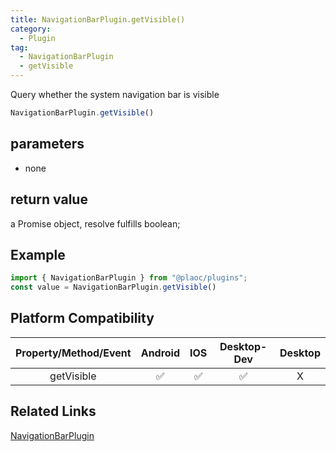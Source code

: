 ```yaml
---
title: NavigationBarPlugin.getVisible()
category:
  - Plugin
tag:
  - NavigationBarPlugin
  - getVisible 
---
```


Query whether the system navigation bar is visible

```js
NavigationBarPlugin.getVisible()
```

## parameters

  - none

## return value

  a Promise object, resolve fulfills boolean;

## Example
```js
import { NavigationBarPlugin } from "@plaoc/plugins";
const value = NavigationBarPlugin.getVisible()
```


## Platform Compatibility

| Property/Method/Event| Android | IOS | Desktop-Dev | Desktop |
|:--------------------:|:-------:|:---:|:-----------:|:-------:|
| getVisible           | ✅       | ✅  | ✅          | X       |

## Related Links

[NavigationBarPlugin](./index.md)


